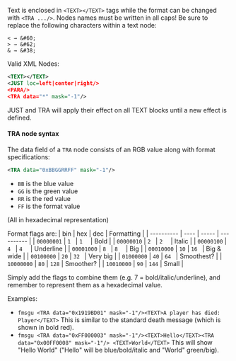 Text is enclosed in `<TEXT></TEXT>` tags while the format can be changed with `<TRA .../>`. Nodes names must be written in all caps! Be sure to replace the following characters within a text node:
```
< → &#60;
> → &#62;
& → &#38;
```

Valid XML Nodes:
```xml
<TEXT></TEXT>
<JUST loc=left|center|right/>
<PARA/>
<TRA data="*" mask="-1"/>
```

JUST and TRA will apply their effect on all TEXT blocks until a new effect is defined.

#### TRA node syntax

The data field of a `TRA` node consists of an RGB value along with format specifications:
```xml
<TRA data="0xBBGGRRFF" mask="-1"/>
```
* `BB` is the blue value
* `GG` is the green value
* `RR` is the red value
* `FF` is the format value

(All in hexadecimal representation)

Format flags are:
| bin        | hex  | dec   | Formatting |
| ---------- | ---- | ----- | ---------- |
| `00000001` | `1 ` | `1  ` | Bold       |
| `00000010` | `2 ` | `2  ` | Italic     |
| `00000100` | `4 ` | `4  ` | Underline  |
| `00001000` | `8 ` | `8  ` | Big        |
| `00010000` | `10` | `16 ` | Big & wide |
| `00100000` | `20` | `32 ` | Very big   |
| `01000000` | `40` | `64 ` | Smoothest? |
| `10000000` | `80` | `128` | Smoother?  |
| `10010000` | `90` | `144` | Small      |

Simply add the flags to combine them (e.g. 7 = bold/italic/underline), and remember to represent them as a hexadecimal value.

Examples:
* `fmsgu <TRA data="0x1919BD01" mask="-1"/><TEXT>A player has died: Player</TEXT>` This is similar to the standard death message (which is shown in bold red).
* `fmsgu <TRA data="0xFF000003" mask="-1"/><TEXT>Hello</TEXT><TRA data="0x00FF0008" mask="-1"/> <TEXT>World</TEXT>` This will show "Hello World" ("Hello" will be blue/bold/italic and "World" green/big).